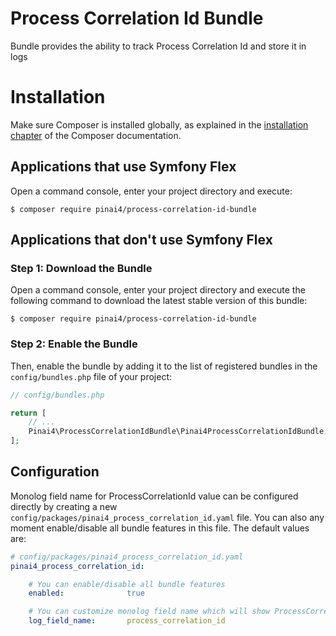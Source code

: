# Process Correlation Id Bundle

Bundle provides the ability to track Process Correlation Id and store it in logs

Installation
============

Make sure Composer is installed globally, as explained in the
[installation chapter](https://getcomposer.org/doc/00-intro.md)
of the Composer documentation.

Applications that use Symfony Flex
----------------------------------

Open a command console, enter your project directory and execute:

```console
$ composer require pinai4/process-correlation-id-bundle
```

Applications that don't use Symfony Flex
----------------------------------------

### Step 1: Download the Bundle

Open a command console, enter your project directory and execute the
following command to download the latest stable version of this bundle:

```console
$ composer require pinai4/process-correlation-id-bundle
```

### Step 2: Enable the Bundle

Then, enable the bundle by adding it to the list of registered bundles
in the `config/bundles.php` file of your project:

```php
// config/bundles.php

return [
    // ...
    Pinai4\ProcessCorrelationIdBundle\Pinai4ProcessCorrelationIdBundle::class => ['all' => true],
];
```

## Configuration

Monolog field name for ProcessCorrelationId value can be configured directly by
creating a new `config/packages/pinai4_process_correlation_id.yaml` file. 
You can also any moment enable/disable all bundle features in this file. The
default values are:

```yaml
# config/packages/pinai4_process_correlation_id.yaml
pinai4_process_correlation_id:

    # You can enable/disable all bundle features
    enabled:              true

    # You can customize monolog field name which will show ProcessCorrelationId value
    log_field_name:       process_correlation_id

```
